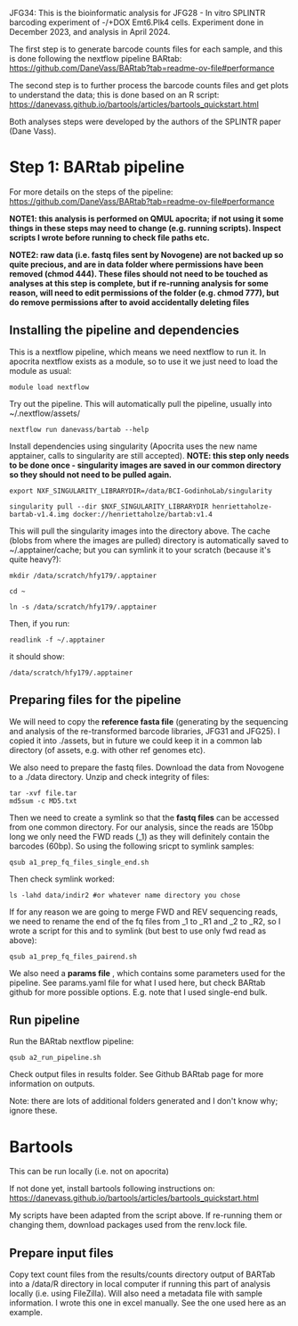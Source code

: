 JFG34: This is the bioinformatic analysis for JFG28 - In vitro SPLINTR barcoding experiment of -/+DOX Emt6.Plk4 cells. Experiment done in December 2023, and analysis in April 2024.

The first step is to generate barcode counts files for each sample, and this is done following the nextflow pipeline BARtab: https://github.com/DaneVass/BARtab?tab=readme-ov-file#performance

The second step is to further process the barcode counts files and get plots to understand the data; this is done based on an R script: https://danevass.github.io/bartools/articles/bartools_quickstart.html

Both analyses steps were developed by the authors of the SPLINTR paper (Dane Vass). 

# Step 1: BARtab pipeline

For more details on the steps of the pipeline: https://github.com/DaneVass/BARtab?tab=readme-ov-file#performance

**NOTE1: this analysis is performed on QMUL apocrita; if not using it some things in these steps may need to change (e.g. running scripts). Inspect scripts I wrote before running to check file paths etc.**

**NOTE2: raw data (i.e. fastq files sent by Novogene) are not backed up so quite precious, and are in data folder where permissions have been removed (chmod 444). These files should not need to be touched as analyses at this step is complete, but if re-running analysis for some reason, will need to edit permissions of the folder (e.g. chmod 777), but do remove permissions after to avoid accidentally deleting files**

## Installing the pipeline and dependencies

This is a nextflow pipeline, which means we need nextflow to run it. In apocrita nextflow exists as a module, so to use it we just need to load the module as usual: 

    module load nextflow

Try out the pipeline. This will automatically pull the pipeline, usually into ~/.nextflow/assets/

    nextflow run danevass/bartab --help

Install dependencies using singularity (Apocrita uses the new name apptainer, calls to singularity are still accepted). **NOTE: this step only needs to be done once - singularity images are saved in our common directory so they should not need to be pulled again.**
    
    export NXF_SINGULARITY_LIBRARYDIR=/data/BCI-GodinhoLab/singularity  

    singularity pull --dir $NXF_SINGULARITY_LIBRARYDIR henriettaholze-bartab-v1.4.img docker://henriettaholze/bartab:v1.4

This will pull the singularity images into the directory above. The cache (blobs from where the images are pulled) directory is automatically saved to ~/.apptainer/cache; but you can symlink it to your scratch (because it's quite heavy?):

    mkdir /data/scratch/hfy179/.apptainer

    cd ~

    ln -s /data/scratch/hfy179/.apptainer

Then, if you run:

    readlink -f ~/.apptainer

it should show:

    /data/scratch/hfy179/.apptainer

## Preparing files for the pipeline

We will need to copy the **reference fasta file** (generating by the sequencing and analysis of the re-transformed barcode libraries, JFG31 and JFG25). I copied it into ./assets, but in future we could keep it in a common lab directory (of assets, e.g. with other ref genomes etc). 

We also need to prepare the fastq files. Download the data from Novogene to a ./data directory. Unzip and check integrity of files: 

    tar -xvf file.tar
    md5sum -c MD5.txt

Then we need to create a symlink so that the **fastq files** can be accessed from one common directory. For our analysis, since the reads are 150bp long we only need the FWD reads (_1) as they will definitely contain the barcodes (60bp). So using the following sricpt to symlink samples: 

    qsub a1_prep_fq_files_single_end.sh

Then check symlink worked: 

    ls -lahd data/indir2 #or whatever name directory you chose


If for any reason we are going to merge FWD and REV sequencing reads, we need to rename the end of the fq files from _1 to _R1 and _2 to _R2, so I wrote a script for this and to symlink (but best to use only fwd read as above): 

    qsub a1_prep_fq_files_pairend.sh

We also need a **params file** , which contains some parameters used for the pipeline. See params.yaml file for what I used here, but check BARtab github for more possible options. E.g. note that I used single-end bulk.

## Run pipeline

Run the BARtab nextflow pipeline: 

    qsub a2_run_pipeline.sh

Check output files in results folder. See Github BARtab page for more information on outputs. 

Note: there are lots of additional folders generated and I don't know why; ignore these. 


# Bartools

This can be run locally (i.e. not on apocrita)

If not done yet, install bartools following instructions on: https://danevass.github.io/bartools/articles/bartools_quickstart.html

My scripts have been adapted from the script above. If re-running them or changing them, download packages used from the renv.lock file.

## Prepare input files

Copy text count files from the results/counts directory output of BARTab into a /data/R directory in local computer if running this part of analysis locally (i.e. using FileZilla). Will also need a metadata file with sample information. I wrote this one in excel manually. See the one used here as an example. 









